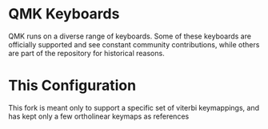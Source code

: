 # QMK Keyboards
QMK runs on a diverse range of keyboards. Some of these keyboards are officially supported and see constant community contributions, while others are part of the repository for historical reasons.

# This Configuration
This fork is meant only to support a specific set of viterbi keymappings, and has kept only a few ortholinear keymaps as references
